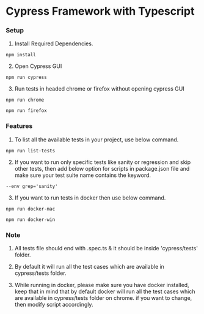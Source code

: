 # Cypress Framework with Typescript

### Setup

1. Install Required Dependencies.

```
npm install
```

2. Open Cypress GUI

```
npm run cypress
```

3. Run tests in headed chrome or firefox without opening cypress GUI

```
npm run chrome

npm run firefox
```

### Features

1. To list all the available tests in your project, use below command.

```
npm run list-tests
```

2. If you want to run only specific tests like sanity or regression and skip other tests, then add below option for scripts in package.json file and make sure your test suite name contains the keyword.

```
--env grep='sanity'
```

3. If you want to run tests in docker then use below command.

```
npm run docker-mac

npm run docker-win
```

### Note

1. All tests file should end with .spec.ts & it should be inside 'cypress/tests' folder.

2. By default it will run all the test cases which are available in cypress/tests folder.

3. While running in docker, please make sure you have docker installed, keep that in mind that by default docker will run all the test cases which are available in cypress/tests folder on chrome. if you want to change, then modify script accordingly.
